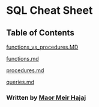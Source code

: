 # SQL Cheat Sheet

## Table of Contents

[functions_vs_procedures.MD](/functions_vs_procedures.MD)

[functions.md](/functions.md)

[procedures.md](/procedures.md)

[queries.md](/queries.md)

### Written by [Maor Meir Hajaj](https://www.linkedin.com/in/maor-meir-hajaj/)
